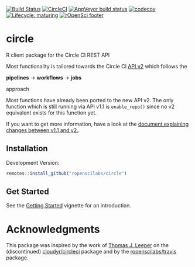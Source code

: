 
<!-- badges: start -->

[![Build
Status](https://img.shields.io/travis/ropenscilabs/circle/master?label=macOS&logo=travis&style=flat-square)](https://travis-ci.org/ropenscilabs/circle)
[![CircleCI](https://img.shields.io/circleci/build/gh/ropenscilabs/circle/master?label=Linux&logo=circle&logoColor=green&style=flat-square)](https://circleci.com/gh/ropenscilabs/circle)
[![AppVeyor build
status](https://img.shields.io/appveyor/ci/ropensci/circle?label=Windows&logo=appveyor&style=flat-square)](https://ci.appveyor.com/project/ropensci/circle)
[![codecov](https://codecov.io/gh/ropenscilabs/circle/branch/master/graph/badge.svg)](https://codecov.io/gh/ropenscilabs/circle)
[![Lifecycle:
maturing](https://img.shields.io/badge/lifecycle-maturing-blue.svg)](https://www.tidyverse.org/lifecycle/#maturing)
[![rOpenSci
footer](http://ropensci.org/public_images/github_footer.png)](https://ropensci.org)
<!-- badges: end -->

# circle

R client package for the Circle CI REST API

Most functionality is tailored towards the Circle CI [API
v2](https://github.com/CircleCI-Public/api-preview-docs) which follows
the

**pipelines** -\> **workflows** -\> **jobs**

approach

Most functions have already been ported to the new API v2. The only
function which is still running via API v1.1 is `enable_repo()` since no
v2 equivalent exists for this function yet.

If you want to get more information, have a look at the [document
explaining changes between v1.1 and
v2.](https://github.com/CircleCI-Public/api-preview-docs/blob/master/docs/api-changes.md#endpoints-likely-being-removed-in-api-v2-still-available-in-v11-for-now).

## Installation

Development Version:

``` r
remotes::install_github("ropenscilabs/circle")
```

## Get Started

See the [Getting
Started](https://ropenscilabs.github.io/circle/articles/circle.html)
vignette for an introduction.

# Acknowledgments

This package was inspired by the work of [Thomas J.
Leeper](https://github.com/leeper) on the (discontinued)
[cloudyr/circleci](https://github.com/cloudyr/circleci) package and by
the [ropenscilabs/travis](https://github.com/ropenscilabs/travis)
package.
